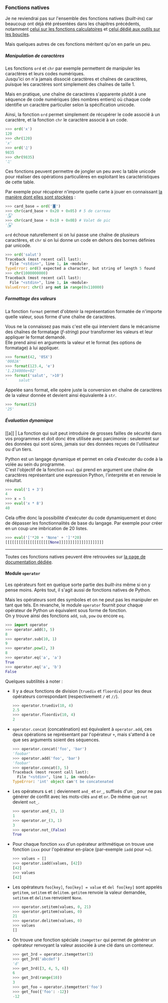 ### Fonctions natives

Je ne reviendrai pas sur l'ensemble des fonctions natives (*built-ins*) car beaucoup ont déjà été présentées dans les chapitres précédents, notamment [celui sur les fonctions calculatoires]() et [celui dédié aux outils sur les boucles]().

Mais quelques autres de ces fonctions méritent qu'on en parle un peu.

##### Manipulation de caractères

Les fonctions `ord` et `chr` par exemple permettent de manipuler les caractères et leurs codes numériques.  
Jusqu'ici on n'a jamais dissocié caractères et chaînes de caractères, puisque les caractères sont simplement des chaînes de taille 1.

Mais en pratique, une chaîne de caractères s'apparente plutôt à une séquence de code numériques (des nombres entiers) où chaque code identifie un caractère particulier selon la spécification unicode.

Ainsi, la fonction `ord` permet simplement de récupérer le code associé à un caractère, et la fonction `chr` le caractère associé à un code.

```python
>>> ord('x')
120
>>> chr(120)
'x'
>>> ord('♫')
9835
>>> chr(9835)
'♫'
```

Ces fonctions peuvent permettre de jongler un peu avec la table unicode pour réaliser des opérations particulières en exploitant les caractéristiques de cette table.

Par exemple pour récupérer n'importe quelle carte à jouer en connaissant [la manière dont elles sont stockées](https://fr.wikipedia.org/wiki/Table_des_caract%C3%A8res_Unicode/U1F0A0) :

```python
>>> card_base = ord('🂠')
>>> chr(card_base + 0x20 + 0x05) # 5 de carreau
'🃅'
>>> chr(card_base + 0x10 + 0x0B) # Valet de pic
'🂻'
```

`ord` échoue naturellement si on lui passe une chaîne de plusieurs caractères, et `chr` si on lui donne un code en dehors des bornes définies par unicode.

```python
>>> ord('salut')
Traceback (most recent call last):
  File "<stdin>", line 1, in <module>
TypeError: ord() expected a character, but string of length 5 found
>>> chr(1000000000)
Traceback (most recent call last):
  File "<stdin>", line 1, in <module>
ValueError: chr() arg not in range(0x110000)
```

##### Formattage des valeurs

La fonction `format` permet d'obtenir la représentation formatée de n'importe quelle valeur, sous forme d'une chaîne de caractères.

Vous ne la connaissez pas mais c'est elle qui intervient dans le mécanisme des chaînes de formatage (_f-string_) pour transformer les valeurs et leur appliquer le format demandé.  
Elle prend ainsi en arguments la valeur et le format (les options de formatage) à lui appliquer.

```python
>>> format(42, '05X')
'0002A'
>>> format(123.4, 'e')
'1.234000e+02'
>>> format('salut', '>10')
'     salut'
```

Appelée sans format, elle opère juste la conversion en chaîne de caractères de la valeur donnée et devient ainsi équivalente à `str`.

```python
>>> format(25)
'25'
```

##### Évaluation dynamique

[[a]]
| La fonction qui suit peut introduire de grosses failles de sécurité dans vos programmes et doit donc être utilisée avec parcimonie : seulement sur des données qui sont sûres, jamais sur des données reçues de l'utilisateur ou d'un tiers.

Python est un langage dynamique et permet en cela d'exécuter du code à la volée au sein du programme.  
C'est l'objectif de la fonction `eval` qui prend en argument une chaîne de caractères représentant une expression Python, l'interprète et en renvoie le résultat.

```python
>>> eval('1 + 3')
4
>>> x = 5
>>> eval('x * 8')
40
```

Cela offre donc la possibilité d'exécuter du code dynamiquement et donc de dépasser les fonctionnalités de base du langage.
Par exemple pour créer en un coup une imbrication de 20 listes.

```python
>>> eval('['*20 + 'None' + ']'*20)
[[[[[[[[[[[[[[[[[[[[None]]]]]]]]]]]]]]]]]]]]
```

--------------------

Toutes ces fonctions natives peuvent être retrouvées sur [la page de documentation dédiée](https://docs.python.org/fr/3/library/functions.html).

#### Module `operator`

Les opérateurs font en quelque sorte partie des _built-ins_ même si on y pense moins.
Après tout, il s'agit aussi de fonctions natives de Python.

Mais les opérateurs sont des symboles et on ne peut pas les manipuler en tant que tels.
En revanche, le module `operator` fournit pour chaque opérateur de Python un équivalent sous forme de fonction.  
On y trouve ainsi des fonctions `add`, `sub`, `pow` ou encore `eq`.

```python
>>> import operator
>>> operator.add(3, 5)
8
>>> operator.sub(10, 1)
9
>>> operator.pow(2, 3)
8
>>> operator.eq('a', 'a')
True
>>> operator.eq('a', 'b')
False
```

Quelques subtilités à noter :

* Il y a deux fonctions de division (`truediv` et `floordiv`) pour les deux opérateurs correspondant (respectivement `/` et `//`).

    ```python
    >>> operator.truediv(10, 4)
    2.5
    >>> operator.floordiv(10, 4)
    2
    ```

* `operator.concat` (concaténation) est équivalent à `operator.add`, ces deux opérations se représentant par l'opérateur `+`, mais s'attend à ce que ses arguments soient des séquences.

    ```python
    >>> operator.concat('foo', 'bar')
    'foobar'
    >>> operator.add('foo', 'bar')
    'foobar'
    >>> operator.concat(3, 5)
    Traceback (most recent call last):
      File "<stdin>", line 1, in <module>
    TypeError: 'int' object can't be concatenated
    ```

* Les opérateurs `&` et `|` deviennent `and_` et `or_`, suffixés d'un `_` pour ne pas générer de conflit avec les mots-clés `and` et `or`. De même que `not` devient `not_`.

    ```python
    >>> operator.and_(3, 1)
    1
    >>> operator.or_(3, 1)
    3
    >>> operator.not_(False)
    True
    ```

* Pour chaque fonction `xxx` d'un opérateur arithmétique on trouve une fonction `ixxx` pour l'opérateur en-place (par-exemple `iadd` pour `+=`).

    ```python
    >>> values = []
    >>> operator.iadd(values, [42])
    [42]
    >>> values
    [42]
    ```

* Les opérateurs `foo[key]`, `foo[key] = value` et `del foo[key]` sont appelés `getitem`, `setitem` et `delitem`.
  `getitem` renvoie la valeur demandée, `setitem` et `delitem` renvoient `None`.

    ```python
    >>> operator.setitem(values, 0, 21)
    >>> operator.getitem(values, 0)
    21
    >>> operator.delitem(values, 0)
    >>> values
    []
    ```

* On trouve une fonction spéciale `itemgetter` qui permet de générer un opérateur renvoyant la valeur associée à une clé dans un conteneur.

    ```python
    >>> get_3rd = operator.itemgetter(3)
    >>> get_3rd('abcdef')
    'd'
    >>> get_3rd([3, 4, 5, 6])
    6
    >>> get_3rd(range(10))
    3
    >>> get_foo = operator.itemgetter('foo')
    >>> get_foo({'foo': -12})
    -12
    ```
